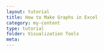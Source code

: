 ```yaml
---
layout: tutorial
title: How to Make Graphs in Excel
category: my-content
type: tutorial
folder: Visualization Tools
meta:
---
```

